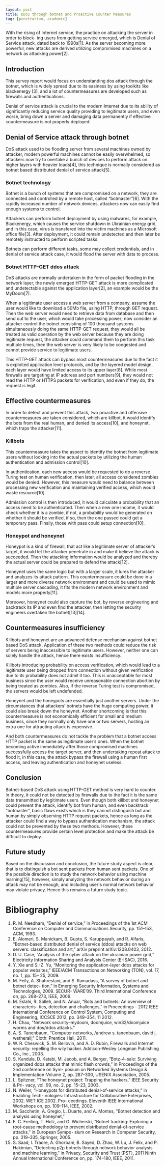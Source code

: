 ```yaml
---
layout: post
title: DDoS through botnet and Proactive Counter Measures
tag: [penetration, academic]
---
```


With the rising of Internet service, the practice on attacking the server in order to block- ing users from getting service emerged, which is Denial of Service attack, dated back to 1990s[1]. As the server becoming more powerful, new attacks are derived utilizing compromised machines on a network as attacking power[2].

## Introduction

This survey report would focus on understanding dos attack through the botnet, which is widely spread due to its easiness by using toolkits like blackenergy [3], and a lot of countermeasures are developed such as firewalls and authentications.

Denial of service attack is crucial to the modern Internet due to its ability of significantly reducing service quality providing to legitimate users, and even worse, bring down a server and damaging data permanently if effective countermeasure is not properly deployed.

## Denial of Service attack through botnet

DoS attack used to be flooding server from several machines owned by attacker, modern powerful machines cannot be easily overwhelmed, so attackers now try to overtake a bunch of devices to perform attack on higher layers with heavier loads[4], this technique is normally considered as botnet based distributed denial of service attack[5].

### Botnet technology
Botnet is a bunch of systems that are compromised on a network, they are connected and controlled by a remote host, called “botmaster”[6]. With the rapidly increased number of network devices, attackers now can easily find enough systems to control.

Attackers can perform botnet deployment by using malwares, for example, Blackenergy, which causes the service shutdown in Ukrainian energy grid, and in this case, virus is transfered into the victim machines as a Microsoft office file[3]. After deployment, it could remain undetected and then later be remotely instructed to perform scripted tasks. 

Botnets can perform different tasks, some may collect credentials, and in denial of service attack case, it would flood the server with data to process.

### Botnet HTTP-GET ddos attack

DoS attacks are normally undertaken in the form of packet flooding in the network layer, the newly emerged HTTP-GET attack is more complicated and undetectable against the application layer[2], an example would be the MyDoom[7].

When a legitimate user access a web server from a company, assume the user would like to download a 50Mb file, using HTTP, through GET request. Then the web server would need to retrieve data from database and then send out to the user, which would take processing power; now consider an attacker control the botnet consisting of 100 thousand systems simultaneously doing the same HTTP-GET request, they would all be treated as valid operation by the web server because they are doing legitimate request, the attacker could command them to perform this task multiple times, then the web server is very likely to be congested and cannot provide service to legitimate users.

This HTTP-GET attack can bypass most countermeasures due to the fact it is exploited application level protocols, and by the layered model design, each layer would have limited access to its upper layer[8]. While most firewalls are targeting at IP address and port numbers[9], they would not read the HTTP or HTTPS packets for verification, and even if they do, the request is legit.

## Effective countermeasures

In order to detect and prevent this attack, two proactive and offensive countermeasures are taken considered, which are killbot, it would identify the bots from the real human, and denied its access[10], and honeynet, which traps the attacker[11].

### Killbots

This countermeasure takes the aspect to identify the botnet from legitimate users without looking into the actual packets by utilizing the human authentication and admission control[10].

In authentication, each new access would be requested to do a reverse Turing test on
human verification, then later, all access considered zombies would be denied. However, this measure would need to balance between processing new verification and maintaining verified access, which would waste resource[10].

Admission control is then introduced, it would calculate a probability that an access need to be authenticated. Then when a new one income, it would check whether it is a zombie, if not, a probability would be generated on whether it should be verified, if so, then the one passed could get a temporary pass. Finally, those with pass could setup connection[10].

### Honeypot and honeynet

Honeypot is a kind of firewall, that act like a legitimate server of attacker’s target, it would let the attacker penetrate in and make it believe the attack is succeeded. Then the attacking information would be analyzed and thereby the actual server could be prepared to defend the attack[12].

Honeynet uses the same logic but with a larger scale, it lures the attacker and analyzes its attack pattern. This countermeasure could be done in a larger and more diverse network environment and could be used to mimic multiple server cascading, it fits the modern network environment and models more properly[11].

Moreover, honeynet could also capture the bot, by reverse engineering and backtrack its IP and even find the attacker, then letting the security engineers overtaken the botnet[13][14].

## Countermeasures insufficiency

Killbots and honeynet are an advanced defense mechanism against botnet based DoS attack. Application of these two methods could reduce the risk of servers being inaccessible to legitimate users. However, neither one can solely handle the attack, hence there exists insufficiency.

Killbots introducing probability on access verification, which would lead to a legitimate user being dropped from connection without given verification due to its probability does not admit it too. This is unacceptable for most business since the user would receive unreasonable connection abortion by being treated as zombies. Also, if the reverse Turing test is compromised, the servers would be left undefended.

Honeynet and the honeypots are essentially just another servers. Under the circumstances that attackers’ botnets have the huge computing power, it could also break down the honeynet. Another shortcoming is that this countermeasure is not economically efficient for small and medium business, since they normally only have one or two servers, hosting an extra one for attracting attack is expensive.

And both countermeasures do not tackle the problem that a botnet access HTTP packet is the same as legitimate user’s ones. When the botnet becoming active immediately after those compromised machines successfully access the target server, and then undertaking repeat attack to flood it, in this case, the attack bypass the firewall using a human first access, and leaving authentication and honeynet useless.

## Conclusion

Botnet-based DoS attack using HTTP-GET method is very hard to counter. In theory, it could not be detected by firewalls due to the fact it is the same data transmitted by legitimate users. Even though both killbot and honeynet could prevent the attack, identify bot from human, and even backtrack “botmaster”, basic flaws exists which is they cannot distinguish bot and human by simply observing HTTP request packets, hence as long as the attacker could find a way to bypass authentication mechanism, the attack could not be prevented by these two methods. However, these countermeasures provide certain level protection and make the attack be difficult to deploy.

## Future study

Based on the discussion and conclusion, the future study aspect is clear, that is to distinguish a bot sent packets from human sent packets. One of the possible direction is to study the network behavior using machine learning[15], however, simply analyzing the network behavior during an attack may not be enough, and including user's normal network behavior may violate privacy. Hence this remains a future study topic.

# Bibliography

1. R. M. Needham, “Denial of service,” in Proceedings of the 1st ACM Conference on Computer and Communications Security, pp. 151–153, ACM, 1993.
2. E. Alomari, S. Manickam, B. Gupta, S. Karuppayah, and R. Alfaris, “Botnet-based distributed denial of service (ddos) attacks on web servers: classification and art,” arXiv preprint arXiv:1208.0403, 2012.
3. D. U. Case, “Analysis of the cyber attack on the ukrainian power grid,” Electricity Information Sharing and Analysis Center (E-ISAC), 2016.
4. Y. Xie and S.-Z. Yu, “Monitoring the application-layer ddos attacks for popular websites,” IEEE/ACM Transactions on Networking (TON), vol. 17, no. 1, pp. 15– 25, 2009.
5. M. Feily, A. Shahrestani, and S. Ramadass, “A survey of botnet and botnet detec- tion,” in Emerging Security Information, Systems and Technologies, 2009. SECUR- WARE’09. Third International Conference on, pp. 268–273, IEEE, 2009.
6. M. Eslahi, R. Salleh, and N. Anuar, “Bots and botnets: An overview of characteris- tics, detection and challenges,” in Proceedings - 2012 IEEE International Conference on Control System, Computing and Engineering, ICCSCE 2012, pp. 349–354, 11 2012.
7. H. Chau, “Network security–mydoom, doomjuice, win32/doomjuice worms and dos/ddos attacks.”
8. A. S. Tanenbaum, “Computer networks, /andrew s. tanenbaum, david j. wetherall,” Cloth: Prentice Hall, 2011.
9. W. R. Cheswick, S. M. Bellovin, and A. D. Rubin, Firewalls and Internet security:
repelling the wily hacker. Addison-Wesley Longman Publishing Co., Inc., 2003.
10. S. Kandula, D. Katabi, M. Jacob, and A. Berger, “Botz-4-sale: Surviving organized ddos attacks that mimic flash crowds,” in Proceedings of the 2nd conference on Sym- posium on Networked Systems Design & Implementation-Volume 2, pp. 287–300, USENIX Association, 2005.
11. L. Spitzner, “The honeynet project: Trapping the hackers,” IEEE Security & Pri- vacy, vol. 99, no. 2, pp. 15–23, 2003.
12. N. Weiler, “Honeypots for distributed denial-of-service attacks,” in Enabling Tech- nologies: Infrastructure for Collaborative Enterprises, 2002. WET ICE 2002. Pro- ceedings. Eleventh IEEE International Workshops on, pp. 109–114, IEEE, 2002.
13. M. Sacchetin, A. Gregio, L. Duarte, and A. Montes, “Botnet detection and analysis using honeynet,”
14. F. C. Freiling, T. Holz, and G. Wicherski, “Botnet tracking: Exploring a root-cause methodology to prevent distributed denial-of-service attacks,” in European Sympo- sium on Research in Computer Security, pp. 319–335, Springer, 2005.
15. S. Saad, I. Traore, A. Ghorbani, B. Sayed, D. Zhao, W. Lu, J. Felix, and P. Hakimian, “Detecting p2p botnets through network behavior analysis and machine learning,” in Privacy, Security and Trust (PST), 2011 Ninth Annual International Conference on, pp. 174–180, IEEE, 2011.